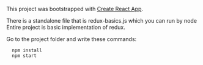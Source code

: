 This project was bootstrapped with [Create React App](https://github.com/facebookincubator/create-react-app).

There is a standalone file that is redux-basics.js which you can run by node <file name>
  Entire project is basic implementation of redux.


Go to the project folder and write these commands:

      npm install
      npm start
